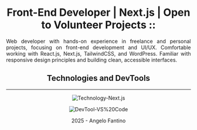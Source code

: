 <div align="center">

# **Front-End Developer | Next.js | Open to Volunteer Projects ::**

</div>

<p align="justify">
    Web developer with hands-on experience in freelance and personal projects, focusing on front-end development and UI/UX. Comfortable working with React.js, Next.js, TailwindCSS, and WordPress. Familiar with responsive design principles and building clean, accessible interfaces.
</p>

<div align="center">

## **Technologies and DevTools**

---

![Technology-Next.js](https://img.shields.io/badge/Technology-Next.js-red)

![DevTool-VS%20Code](https://img.shields.io/badge/DevTool-VS%20Code-blue)

2025 - Angelo Fantino
</div> 
